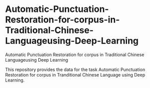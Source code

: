 # Automatic-Punctuation-Restoration-for-corpus-in-Traditional-Chinese-Languageusing-Deep-Learning
Automatic Punctuation Restoration for corpus in Traditional Chinese Languageusing Deep Learning

This repository provides the data for the task Automatic Punctuation Restoration for corpus in Tranditional Chinese Language using Deep Learning.
